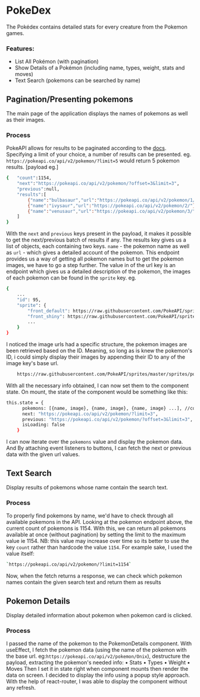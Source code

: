 # PokeDex
The Pokédex contains detailed stats for every creature from the Pokemon games.
### Features:
- List All Pokémon (with pagination)
- Show Details of a Pokémon (including name, types, weight, stats and moves)
- Text Search (pokemons can be searched by name)  

## Pagination/Presenting pokemons
The main page of the application displays the names of pokemons as well as their images.

### Process
PokeAPI allows for results to be paginated according to the [docs](https://pokeapi.co/docs/v2#resource-listspagination-section).
Specifying a limit of your choice, a number of results can be presented. eg. `https://pokeapi.co/api/v2/pokemon/?limit=5` would return 5 pokemon results.
[payload eg.]

```bash
{   "count":1154,   
    "next":"https://pokeapi.co/api/v2/pokemon/?offset=3&limit=3",   
    "previous":null,
    "results":[
        {"name":"bulbasaur","url":"https://pokeapi.co/api/v2/pokemon/1/"},  
        {"name":"ivysaur","url":"https://pokeapi.co/api/v2/pokemon/2/"},  
        {"name":"venusaur","url":"https://pokeapi.co/api/v2/pokemon/3/"}
    ]
}
```

With the `next` and `previous` keys present in the payload, it makes it possible to get the next/previous batch of results if any.
The results key gives us a list of objects, each containing two keys. `name` - the pokemon name as well as `url` - which gives a detailed account of the pokemon.
This endpoint provides us a way of getting all pokemon names but to get the pokemon images, we have to go a step further. The value in of the url key is an endpoint which gives us a detailed description of the pokemon, the images of each pokemon can be found in the `sprite` key. eg.
```bash
{
    ...
    "id": 95,
    "sprite": {
        "front_default": https://raw.githubusercontent.com/PokeAPI/sprites/master/sprites/pokemon/95.png
        "front_shiny": https://raw.githubusercontent.com/PokeAPI/sprites/master/sprites/pokemon/shiny/95.png
        ...
    }
}
```
I noticed the image urls had a specific structure, the pokemon images are been retrieved based on the ID. Meaning, so long as is knew the pokemon's ID, i could simply display their images by appending their ID to any of the image key's base url.
```bash
    https://raw.githubusercontent.com/PokeAPI/sprites/master/sprites/pokemon/shiny/[pokemonID].png
```

With all the necessary info obtained, I can now set them to the component state. On mount, the state of the component would be something like this:
```bash
this.state = {
      pokemons: [{name, image}, {name, image}, {name, image} ...], //contains pokemon name and image
      next: "https://pokeapi.co/api/v2/pokemon/?limit=3",
      previous: "https://pokeapi.co/api/v2/pokemon/?offset=3&limit=3",
      isLoading: false
    }
```
I can now iterate over the `pokemons` value and display the pokemon data. And By attaching event listeners to buttons, I can fetch the next or previous data with the given url values.

## Text Search
Display results of pokemons whose name contain the search text.

### Process
To properly find pokemons by name, we'd have to check through all available pokemons in the API. Looking at the pokemon endpoint above, the current count of pokemons is 1154. With this, we can return all pokemons available at once (without pagination) by setting the limit to the maximum value ie 1154. 
NB: this value may increase over time so its better to use the key `count` rather than hardcode the value `1154`. For example sake, I used the value itself:
```bash
`https://pokeapi.co/api/v2/pokemon/?limit=1154`
```
Now, when the fetch returns a response, we can check which pokemon names contain the given search text and return them as results


## Pokemon Details
Display detailed information about pokemon when pokemon card is clicked.

### Process
I passed the name of the pokemon to the PokemonDetails component. With useEffect, I fetch the pokemon data (using the name of the pokemon with the base url. eg:`https://pokeapi.co/api/v2/pokemon/Onix`), destructure the payload, extracting the pokemon's needed info:
• Stats
• Types
• Weight
• Moves 
Then I set it in state right when component mounts then render the data on screen.
I decided to display the info using a popup style approach. With the help of react-router, I was able to display the component without any refresh.